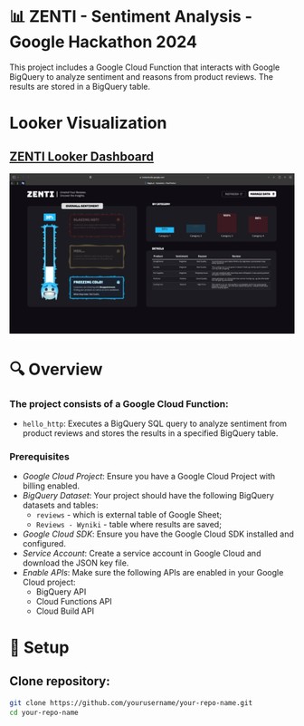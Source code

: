# 📊 ZENTI - Sentiment Analysis - Google Hackathon 2024
This project includes a Google Cloud Function that interacts with Google BigQuery to analyze sentiment and reasons from product reviews. The results are stored in a BigQuery table.

# Looker Visualization
## [ZENTI Looker Dashboard](https://lookerstudio.google.com/u/0/reporting/e0c51a92-f61f-4223-9c37-717941877d10/page/p_xo1b0urjnd/appview)

![Dashboard](ZENTI_Looker_Dashboard.gif)

# 🔍 Overview
### The project consists of a Google Cloud Function:
* `hello_http`: Executes a BigQuery SQL query to analyze sentiment from product reviews and stores the results in a specified BigQuery table.
### Prerequisites
* *Google Cloud Project*: Ensure you have a Google Cloud Project with billing enabled.
* *BigQuery Dataset*: Your project should have the following BigQuery datasets and tables:
  * `reviews` - which is external table of Google Sheet;
  * `Reviews - Wyniki` - table where results are saved;
* *Google Cloud SDK*: Ensure you have the Google Cloud SDK installed and configured.
* *Service Account*: Create a service account in Google Cloud and download the JSON key file.
* *Enable APIs*: Make sure the following APIs are enabled in your Google Cloud project:
  * BigQuery API
  * Cloud Functions API
  * Cloud Build API
# 🔑 Setup 

## Clone repository:
```sh
git clone https://github.com/yourusername/your-repo-name.git
cd your-repo-name
```
